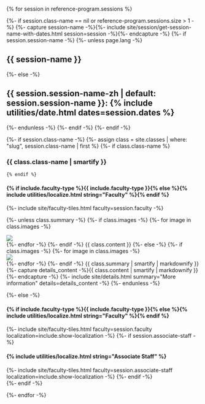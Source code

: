 {% for session in reference-program.sessions %}

{%- if session.class-name == nil or reference-program.sessions.size > 1 -%}
    {%- capture session-name -%}{%- include site/session/get-session-name-with-dates.html session=session -%}{%- endcapture -%}
    {%- if session.session-name -%}
        {%- unless page.lang -%}
<h2 class="session" id="{{ session-name | slugify }}">{{ session-name }}</h2>
        {%- else -%}
<h2 class="session" id="{{ session-name | slugify }}">{{ session.session-name-zh | default: session.session-name }}: {% include utilities/date.html dates=session.dates %}</h2>
        {%- endunless -%}
    {%- endif -%}
{%- endif -%}

{%- if session.class-name -%}
    {%- assign class = site.classes | where: "slug", session.class-name | first %}
    {%- if class.class-name %}
### {{ class.class-name | smartify }}
    {% endif %}

<div class="tiles inside-brochure class">
    <h4>{% if include.faculty-type %}{{ include.faculty-type }}{% else %}{% include utilities/localize.html string="Faculty" %}{% endif %}</h4>
    {%- include site/faculty-tiles.html faculty=session.faculty -%}
</div>


{%- unless class.summary -%}
    {%- if class.images -%}
        {%- for image in class.images -%}
<div class="highlight-box image">
    <img src="{{ site.program-assets-directory | append: image | relative_url }}" />
</div>
        {%- endfor -%}
    {%- endif -%}
{{ class.content }}
{%- else -%}
{%- if class.images -%}
    {%- for image in class.images -%}
<div class="image-container">
    <img src="{{ site.program-assets-directory | append: image | relative_url }}" />
</div>
    {%- endfor -%}
{%- endif -%}
{{ class.summary | smartify | markdownify }}
{%- capture details_content -%}{{ class.content | smartify | markdownify }}{%- endcapture -%}
{%- include site/details.html summary="More information" details=details_content -%}
{%- endunless -%}

{%- else -%}
<div class="tiles inside-brochure">
    <h4>{% if include.faculty-type %}{{ include.faculty-type }}{% else %}{% include utilities/localize.html string="Faculty" %}{% endif %}</h4>
    {%- include site/faculty-tiles.html faculty=session.faculty localization=include.show-localization -%}
    {%- if session.associate-staff -%}
    <h4>{% include utilities/localize.html string="Associate Staff" %}</h4>
    {%- include site/faculty-tiles.html faculty=session.associate-staff localization=include.show-localization -%}
    {%- endif -%}
</div>
{%- endif -%}

{%- endfor -%}
